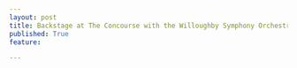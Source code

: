 ```yaml
---
layout: post
title: Backstage at The Concourse with the Willoughby Symphony Orchestra
published: True
feature: 

---
```


